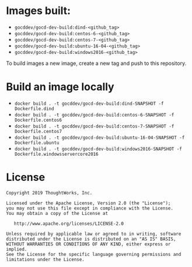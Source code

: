 # Images built:

- `gocddev/gocd-dev-build:dind-<github_tag>`
- `gocddev/gocd-dev-build:centos-6-<github_tag>`
- `gocddev/gocd-dev-build:centos-7-<github_tag>`
- `gocddev/gocd-dev-build:ubuntu-16-04-<github_tag>`
- `gocddev/gocd-dev-build:windows2016-<github_tag>`

To build images a new image, create a new tag and push to this repository.

# Build an image locally

- ```docker build . -t gocddev/gocd-dev-build:dind-SNAPSHOT -f Dockerfile.dind```
- ```docker build . -t gocddev/gocd-dev-build:centos-6-SNAPSHOT -f Dockerfile.centos6```
- ```docker build . -t gocddev/gocd-dev-build:centos-7-SNAPSHOT -f Dockerfile.centos7```
- ```docker build . -t gocddev/gocd-dev-build:ubuntu-16-04-SNAPSHOT -f Dockerfile.ubuntu```
- ```docker build . -t gocddev/gocd-dev-build:windows2016-SNAPSHOT -f Dockerfile.windowsservercore2016```

# License

```plain
Copyright 2019 ThoughtWorks, Inc.

Licensed under the Apache License, Version 2.0 (the "License");
you may not use this file except in compliance with the License.
You may obtain a copy of the License at

   http://www.apache.org/licenses/LICENSE-2.0

Unless required by applicable law or agreed to in writing, software
distributed under the License is distributed on an "AS IS" BASIS,
WITHOUT WARRANTIES OR CONDITIONS OF ANY KIND, either express or implied.
See the License for the specific language governing permissions and
limitations under the License.
```
